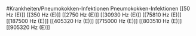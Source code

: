 #Krankheiten/Pneumokokken-Infektionen
Pneumokokken-Infektionen
[[50 Hz (E)]]
[[350 Hz (E)]]
[[2750 Hz (E)]]
[[30930 Hz (E)]]
[[75810 Hz (E)]]
[[187500 Hz (E)]]
[[405320 Hz (E)]]
[[715000 Hz (E)]]
[[803510 Hz (E)]]
[[905320 Hz (E)]]